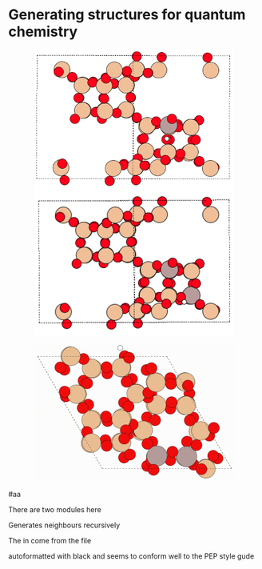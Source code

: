 # Generating structures for quantum chemistry



<p align="center">
<img src="https://github.com/ashleytsmith/Generating_structures_for_quantum_chemistry/blob/main/Images_for_GitHub/First_acid_site.png" width="400" alt="first acid site"> <img src="https://github.com/ashleytsmith/Generating_structures_for_quantum_chemistry/blob/main/Images_for_GitHub/Add_next_nearest_neighbour_site.png" width="400" alt = "illustration of two sites"> 
</p>


<p align="center">
<img src="https://github.com/ashleytsmith/Generating_structures_for_quantum_chemistry/blob/main/Images_for_GitHub/Neighbours.gif" width="400" alt="movie of some of the genrated structures"> 
</p>


#aa

There are two modules here

Generates neighbours recursively

The in come from the file


autoformatted with black and seems to conform well to the PEP style gude

